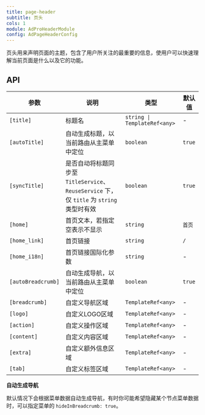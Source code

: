 ```yaml
---
title: page-header
subtitle: 页头
cols: 1
module: AdProHeaderModule
config: AdPageHeaderConfig
---
```


页头用来声明页面的主题，包含了用户所关注的最重要的信息，使用户可以快速理解当前页面是什么以及它的功能。

## API

参数 | 说明 | 类型 | 默认值
----|------|-----|------
`[title]` | 标题名 | `string \| TemplateRef<any>` | -
`[autoTitle]` | 自动生成标题，以当前路由从主菜单中定位  | `boolean` | `true`
`[syncTitle]` | 是否自动将标题同步至 `TitleService`、`ReuseService` 下，仅 `title` 为 `string` 类型时有效  | `boolean` | `true`
`[home]` | 首页文本，若指定空表示不显示  | `string` | `首页`
`[home_link]` | 首页链接  | `string` | `/`
`[home_i18n]` | 首页链接国际化参数 | `string` | -
`[autoBreadcrumb]` | 自动生成导航，以当前路由从主菜单中定位  | `boolean` | `true`
`[breadcrumb]` | 自定义导航区域  | `TemplateRef<any>` | -
`[logo]` | 自定义LOGO区域  | `TemplateRef<any>` | -
`[action]` | 自定义操作区域  | `TemplateRef<any>` | -
`[content]` | 自定义内容区域  | `TemplateRef<any>` | -
`[extra]` | 自定义额外信息区域  | `TemplateRef<any>` | -
`[tab]` | 自定义标签区域  | `TemplateRef<any>` | -

**自动生成导航**

默认情况下会根据菜单数据自动生成导航，有时你可能希望隐藏某个节点菜单数据时，可以指定菜单的 `hideInBreadcrumb: true`。
